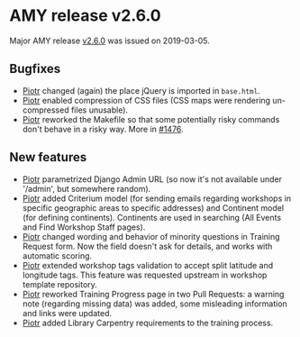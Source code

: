 # AMY release v2.6.0

Major AMY release [v2.6.0][] was issued on 2019-03-05.

## Bugfixes
* [Piotr][] changed (again) the place jQuery is imported in `base.html`.
* [Piotr][] enabled compression of CSS files (CSS maps were rendering
  un-compressed files unusable).
* [Piotr][] reworked the Makefile so that some potentially risky commands don't
  behave in a risky way. More in [#1476](https://github.com/swcarpentry/amy/pull/1476).

## New features
* [Piotr][] parametrized Django Admin URL (so now it's not available under
  '/admin', but somewhere random).
* [Piotr][] added Criterium model (for sending emails regarding workshops in
  specific geographic areas to specific addresses) and Continent model (for
  defining continents). Continents are used in searching (All Events and Find
  Workshop Staff pages).
* [Piotr][] changed wording and behavior of minority questions in Training
  Request form. Now the field doesn't ask for details, and works with automatic
  scoring.
* [Piotr][] extended workshop tags validation to accept split latitude and
  longitude tags. This feature was requested upstream in workshop template
  repository.
* [Piotr][] reworked Training Progress page in two Pull Requests: a warning
  note (regarding missing data) was added, some misleading information and
  links were updated.
* [Piotr][] added Library Carpentry requirements to the training process.


[v2.6.0]: https://github.com/swcarpentry/amy/milestone/56
[Piotr]: https://github.com/pbanaszkiewicz

